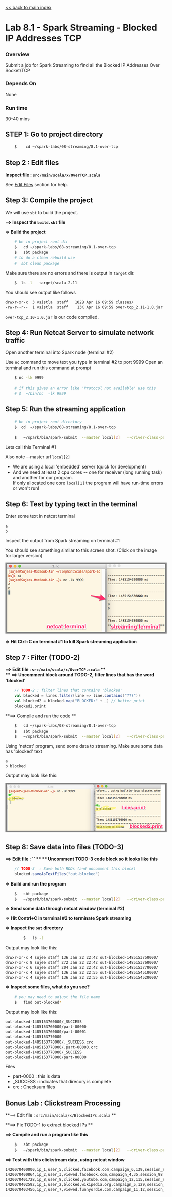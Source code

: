 <link rel='stylesheet' href='../../assets/css/main.css'/>

[<< back to main index](../../README.md) 

Lab 8.1 - Spark Streaming - Blocked IP Addresses TCP 
==================================

### Overview
Submit a job for Spark Streaming to find all the Blocked IP Addresses Over Socket/TCP

### Depends On 
None

### Run time
30-40 mins


## STEP 1: Go to project directory
```bash
    $    cd ~/spark-labs/08-streaming/8.1-over-tcp
```


## Step 2 : Edit files
**Inspect file : `src/main/scala/x/OverTCP.scala`**  

See [Edit Files](../../edit-files.md) section for help.


## Step 3: Compile the project
We will use `sbt` to build the project.  

**==> Inspect the `build.sbt` file**

**=> Build the project**
```bash
    # be in project root dir
    $   cd ~/spark-labs/08-streaming/8.1-over-tcp  
    $   sbt package
    # to do a clean rebuild use
    #  sbt clean package
```

Make sure there are no errors and there is output in `target` dir.
```bash
    $  ls -l   target/scala-2.11
```

You should see output like follows

```console
drwxr-xr-x  3 vsistla  staff   102B Apr 16 09:59 classes/
-rw-r--r--  1 vsistla  staff    13K Apr 16 09:59 over-tcp_2.11-1.0.jar
```

`over-tcp_2.10-1.0.jar`  is our code compiled.
 

## Step 4: Run Netcat Server to simulate network traffic

Open another terminal into Spark node (terminal #2)

Use `nc` command to move text you type in terminal #2 to port 9999
Open an terminal and run this command at prompt

```bash
    $ nc -lk 9999

    # if this gives an error like 'Protocol not available' use this
    # $  ~/bin/nc  -lk 9999
```

## Step 5: Run the streaming application

```bash
    # be in project root directory
    $  cd  ~/spark-labs/08-streaming/8.1-over-tcp

    $   ~/spark/bin/spark-submit  --master local[2]   --driver-class-path logging/  --class x.OverTCP target/scala-2.11/over-tcp_2.11-1.0.jar
```

Lets call this Terminal #1

Also note --master url `local[2]`
* We are using a local 'embedded' server  (quick for development)
* And we need at least 2 cpu cores -- one for receiver (long running task) and another for our program.  
If only allocated one core `local[1]`  the program will have run-time errors or won't run!


## Step 6:  Test by typing text in the terminal

Enter some text in netcat terminal

```
a
b
```

Inspect the output from Spark streaming on terminal #1

You should see something similar to this screen shot.
(Click on the image for larger version)   

<a href="../../images/8.1a"><img src="../../images/8.1a.png" style="border: 5px solid grey; max-width:100%;"/></a>

**=>  Hit Ctrl+C  on terminal #1 to kill Spark streaming application**

## Step 7 : Filter (TODO-2)
**==>  Edit file :  `src/main/scala/x/OverTCP.scala`  **  
** ==> Uncomment block around TODO-2, filter lines that has the word 'blocked'**

```scala
    // TODO-2 : filter lines that contains 'blocked'
    val blocked = lines.filter(line => line.contains("???"))
    val blocked2 = blocked.map("BLOCKED:" + _) // better print
    blocked2.print
```
**==> Compile and run the code **

```bash
    $   cd ~/spark-labs/08-streaming/8.1-over-tcp  
    $   sbt package
    $   ~/spark/bin/spark-submit  --master local[2]   --driver-class-path logging/  --class x.OverTCP target/scala-2.11/over-tcp_2.11-1.0.jar    
```

Using 'netcat' program, send some data to streaming.  Make sure some data has 'blocked' text

```
a
b blocked
```

Output may look like this:

<a href="../../images/8.1b"><img src="../../images/8.1b.png" style="border: 5px solid grey; max-width:100%;"/></a>

## Step 8: Save data into files (TODO-3)

**==> Edit file : `` **
** Uncomment TODO-3 code block so it looks like this**

```scala
    // TODO-3  : Save both RDDs (and uncomment this block)
    blocked.saveAsTextFiles("out-blocked")
```

**=> Build and run the program**
```bash
    $   sbt package
    $   ~/spark/bin/spark-submit  --master local[2]   --driver-class-path logging/  --class x.OverTCP target/scala-2.11/over-tcp_2.11-1.0.jar 
```

**=> Send some data through netcat window (terminal #2)**

**=> Hit Contrl+C in terminal #2 to terminate Spark streaming**

**=> Inspect the `out` directory**

```bash
        $   ls -l
```

Output may look like this:

```console
drwxr-xr-x 4 sujee staff 136 Jan 22 22:42 out-blocked-1485153750000/
drwxr-xr-x 8 sujee staff 272 Jan 22 22:42 out-blocked-1485153760000/
drwxr-xr-x 6 sujee staff 204 Jan 22 22:42 out-blocked-1485153770000/
drwxr-xr-x 4 sujee staff 136 Jan 22 22:55 out-blocked-1485154510000/
drwxr-xr-x 4 sujee staff 136 Jan 22 22:55 out-blocked-1485154520000/
```

**=> Inspect some files, what do you see?**

```bash
    # you may need to adjust the file name 
    $   find out-blocked*
```

Output may look like this:

```console
out-blocked-1485153760000/_SUCCESS
out-blocked-1485153760000/part-00000
out-blocked-1485153760000/part-00001
out-blocked-1485153770000
out-blocked-1485153770000/._SUCCESS.crc
out-blocked-1485153770000/.part-00000.crc
out-blocked-1485153770000/_SUCCESS
out-blocked-1485153770000/part-00000
```

Files
* part-0000 : this is data
* _SUCCESS : indicates that direcory is complete
* crc : Checksum files

## Bonus Lab : Clickstream Processing
**==> Edit file :  `src/main/scala/x/BlockedIPs.scala`  **  

**==> Fix TODO-1 to extract blocked IPs **

**==> Compile and run a program like this**

```bash
    $   sbt package
    $   ~/spark/bin/spark-submit  --master local[2]   --driver-class-path logging/  --class x.BlockedIPs target/scala-2.11/over-tcp_2.11-1.0.jar 
```

**==> Test with this clickstream data, using netcat window**

```
1420070400000,ip_1,user_5,clicked,facebook.com,campaign_6,139,session_98
1420070400864,ip_2,user_3,viewed,facebook.com,campaign_4,35,session_98
1420070401728,ip_8,user_8,clicked,youtube.com,campaign_12,115,session_92
1420070402592,ip_1,user_2,blocked,wikipedia.org,campaign_5,129,session_91
1420070403456,ip_7,user_7,viewed,funnyordie.com,campaign_11,12,session_13
```
